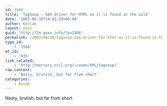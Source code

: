```yaml
---
id: 1566
title: 'TagSoup – SAX driver for HTML as it is found in the wild'
date: '2003-06-30T18:42:29+00:00'
author: Kellan
layout: post
guid: 'http://lm.quxx.info/?p=1566'
permalink: /2003/06/30/tagsoup-sax-driver-for-html-as-it-is-found-in-the-wild/
typo_id:
    - '1564'
mt_id:
    - '935'
link_related:
    - 'http://mercury.ccil.org/~cowan/XML/tagsoup/'
raw_content:
    - 'Nasty, brutish, but far from short'
categories:
    - Aside
---
```


Nasty, brutish, but far from short